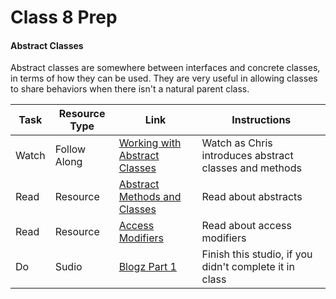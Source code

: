 # Class 8 Prep

#### Abstract Classes

Abstract classes are somewhere between interfaces and concrete classes, in terms of how they can be used. They are very useful in allowing classes to share behaviors when there isn't a natural parent class.

Task | Resource Type | Link  | Instructions
--------------|------|------|-------------
Watch | Follow Along | [Working with Abstract Classes][abstracts-intro] | Watch as Chris introduces abstract classes and methods
Read | Resource | [Abstract Methods and Classes][abstracts-tutorial] | Read about abstracts
Read | Resource | [Access Modifiers][access-modifiers] | Read about access modifiers
Do | Sudio | [Blogz Part 1][blogz1] | Finish this studio, if you didn't complete it in class

[blogz1]: ../../materials/studios/blogz-part1
[abstracts-tutorial]: http://docs.oracle.com/javase/tutorial/java/IandI/abstract.html
[access-modifiers]: https://docs.oracle.com/javase/tutorial/java/javaOO/accesscontrol.html
[abstracts-intro]: https://www.youtube.com/watch?v=ld6g4H1Q04s

